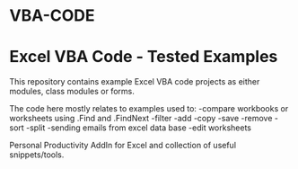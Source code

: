 # VBA-CODE
# Excel VBA Code - Tested Examples

This repository contains example Excel VBA code projects as either modules, class modules or forms.

The code here mostly relates to examples used to:
-compare workbooks or worksheets using .Find and .FindNext
-filter
-add
-copy
-save
-remove
-sort
-split
-sending emails from excel data base
-edit worksheets

Personal Productivity AddIn for Excel and collection of useful snippets/tools.
